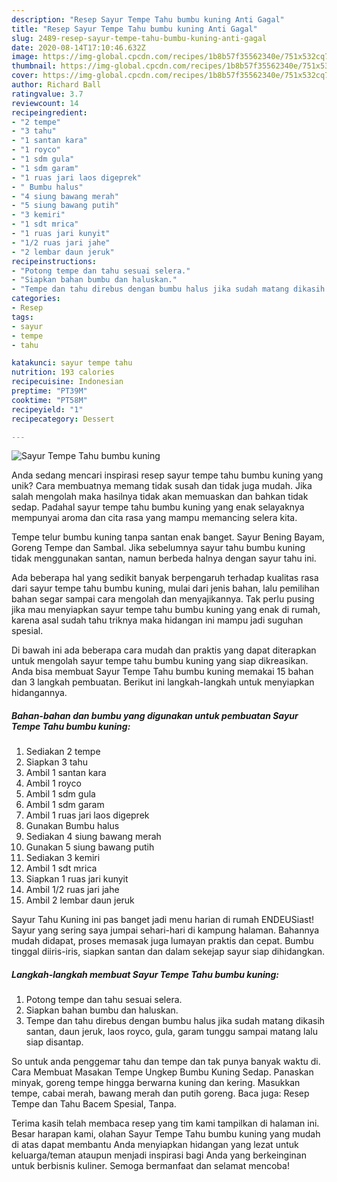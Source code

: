 ```yaml
---
description: "Resep Sayur Tempe Tahu bumbu kuning Anti Gagal"
title: "Resep Sayur Tempe Tahu bumbu kuning Anti Gagal"
slug: 2489-resep-sayur-tempe-tahu-bumbu-kuning-anti-gagal
date: 2020-08-14T17:10:46.632Z
image: https://img-global.cpcdn.com/recipes/1b8b57f35562340e/751x532cq70/sayur-tempe-tahu-bumbu-kuning-foto-resep-utama.jpg
thumbnail: https://img-global.cpcdn.com/recipes/1b8b57f35562340e/751x532cq70/sayur-tempe-tahu-bumbu-kuning-foto-resep-utama.jpg
cover: https://img-global.cpcdn.com/recipes/1b8b57f35562340e/751x532cq70/sayur-tempe-tahu-bumbu-kuning-foto-resep-utama.jpg
author: Richard Ball
ratingvalue: 3.7
reviewcount: 14
recipeingredient:
- "2 tempe"
- "3 tahu"
- "1 santan kara"
- "1 royco"
- "1 sdm gula"
- "1 sdm garam"
- "1 ruas jari laos digeprek"
- " Bumbu halus"
- "4 siung bawang merah"
- "5 siung bawang putih"
- "3 kemiri"
- "1 sdt mrica"
- "1 ruas jari kunyit"
- "1/2 ruas jari jahe"
- "2 lembar daun jeruk"
recipeinstructions:
- "Potong tempe dan tahu sesuai selera."
- "Siapkan bahan bumbu dan haluskan."
- "Tempe dan tahu direbus dengan bumbu halus jika sudah matang dikasih santan, daun jeruk, laos royco, gula, garam tunggu sampai matang lalu siap disantap."
categories:
- Resep
tags:
- sayur
- tempe
- tahu

katakunci: sayur tempe tahu 
nutrition: 193 calories
recipecuisine: Indonesian
preptime: "PT39M"
cooktime: "PT58M"
recipeyield: "1"
recipecategory: Dessert

---
```



![Sayur Tempe Tahu bumbu kuning](https://img-global.cpcdn.com/recipes/1b8b57f35562340e/751x532cq70/sayur-tempe-tahu-bumbu-kuning-foto-resep-utama.jpg)

Anda sedang mencari inspirasi resep sayur tempe tahu bumbu kuning yang unik? Cara membuatnya memang tidak susah dan tidak juga mudah. Jika salah mengolah maka hasilnya tidak akan memuaskan dan bahkan tidak sedap. Padahal sayur tempe tahu bumbu kuning yang enak selayaknya mempunyai aroma dan cita rasa yang mampu memancing selera kita.

Tempe telur bumbu kuning tanpa santan enak banget. Sayur Bening Bayam, Goreng Tempe dan Sambal. Jika sebelumnya sayur tahu bumbu kuning tidak menggunakan santan, namun berbeda halnya dengan sayur tahu ini.

Ada beberapa hal yang sedikit banyak berpengaruh terhadap kualitas rasa dari sayur tempe tahu bumbu kuning, mulai dari jenis bahan, lalu pemilihan bahan segar sampai cara mengolah dan menyajikannya. Tak perlu pusing jika mau menyiapkan sayur tempe tahu bumbu kuning yang enak di rumah, karena asal sudah tahu triknya maka hidangan ini mampu jadi suguhan spesial.


Di bawah ini ada beberapa cara mudah dan praktis yang dapat diterapkan untuk mengolah sayur tempe tahu bumbu kuning yang siap dikreasikan. Anda bisa membuat Sayur Tempe Tahu bumbu kuning memakai 15 bahan dan 3 langkah pembuatan. Berikut ini langkah-langkah untuk menyiapkan hidangannya.

<!--inarticleads1-->

##### Bahan-bahan dan bumbu yang digunakan untuk pembuatan Sayur Tempe Tahu bumbu kuning:

1. Sediakan 2 tempe
1. Siapkan 3 tahu
1. Ambil 1 santan kara
1. Ambil 1 royco
1. Ambil 1 sdm gula
1. Ambil 1 sdm garam
1. Ambil 1 ruas jari laos digeprek
1. Gunakan  Bumbu halus
1. Sediakan 4 siung bawang merah
1. Gunakan 5 siung bawang putih
1. Sediakan 3 kemiri
1. Ambil 1 sdt mrica
1. Siapkan 1 ruas jari kunyit
1. Ambil 1/2 ruas jari jahe
1. Ambil 2 lembar daun jeruk


Sayur Tahu Kuning ini pas banget jadi menu harian di rumah ENDEUSiast! Sayur yang sering saya jumpai sehari-hari di kampung halaman. Bahannya mudah didapat, proses memasak juga lumayan praktis dan cepat. Bumbu tinggal diiris-iris, siapkan santan dan dalam sekejap sayur siap dihidangkan. 

<!--inarticleads2-->

##### Langkah-langkah membuat Sayur Tempe Tahu bumbu kuning:

1. Potong tempe dan tahu sesuai selera.
1. Siapkan bahan bumbu dan haluskan.
1. Tempe dan tahu direbus dengan bumbu halus jika sudah matang dikasih santan, daun jeruk, laos royco, gula, garam tunggu sampai matang lalu siap disantap.


So untuk anda penggemar tahu dan tempe dan tak punya banyak waktu di. Cara Membuat Masakan Tempe Ungkep Bumbu Kuning Sedap. Panaskan minyak, goreng tempe hingga berwarna kuning dan kering. Masukkan tempe, cabai merah, bawang merah dan putih goreng. Baca juga: Resep Tempe dan Tahu Bacem Spesial, Tanpa. 

Terima kasih telah membaca resep yang tim kami tampilkan di halaman ini. Besar harapan kami, olahan Sayur Tempe Tahu bumbu kuning yang mudah di atas dapat membantu Anda menyiapkan hidangan yang lezat untuk keluarga/teman ataupun menjadi inspirasi bagi Anda yang berkeinginan untuk berbisnis kuliner. Semoga bermanfaat dan selamat mencoba!
